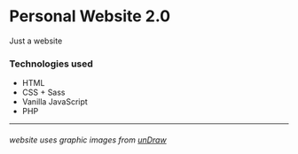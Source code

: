 # Personal Website 2.0
 
Just a website

### Technologies used
- HTML
- CSS + Sass
- Vanilla JavaScript
- PHP

---

###### *website uses graphic images from [unDraw](https://undraw.co/)*
